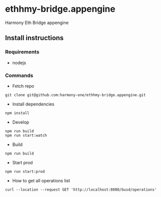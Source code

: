 # ethhmy-bridge.appengine
Harmony Eth Bridge appengine

## Install instructions

### Requirements 

* nodejs 

### Commands

* Fetch repo 

```
git clone git@github.com:harmony-one/ethhmy-bridge.appengine.git
```

* Install dependencies

```
npm install
```

* Develop

```
npm run build
npm run start:watch
```

* Build

```
npm run build
```

* Start prod

```
npm run start:prod
```

* How to get all operations list 

```
curl --location --request GET 'http://localhost:8080/busd/operations'
```

